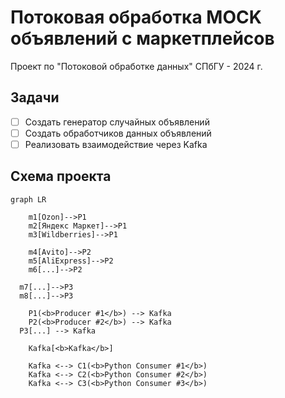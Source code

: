 # Потоковая обработка MOCK объявлений с маркетплейсов
Проект по "Потоковой обработке данных" СПбГУ - 2024 г.

## Задачи

* [ ] Создать генератор случайных объявлений
* [ ] Создать обработчиков данных объявлений
* [ ] Реализовать взаимодействие через Kafka

## Схема проекта

```mermaid
graph LR
	
	m1[Ozon]-->P1
	m2[Яндекс Маркет]-->P1
	m3[Wildberries]-->P1
	
	m4[Avito]-->P2
	m5[AliExpress]-->P2
	m6[...]-->P2

  m7[...]-->P3
  m8[...]-->P3

	P1(<b>Producer #1</b>) --> Kafka
	P2(<b>Producer #2</b>) --> Kafka
  P3[...] --> Kafka
	
	Kafka[<b>Kafka</b>]
	
	Kafka <--> C1(<b>Python Consumer #1</b>)
	Kafka <--> C2(<b>Python Consumer #2</b>)
	Kafka <--> C3(<b>Python Consumer #3</b>) 
```
